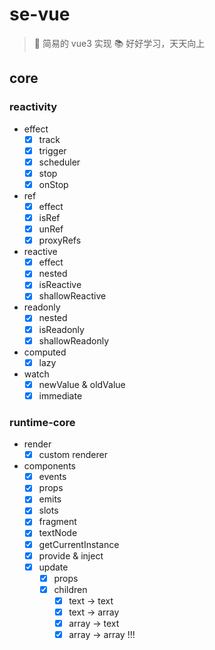 # se-vue

> 📝 简易的 vue3 实现
> 📚 好好学习，天天向上

## core

### reactivity

- effect
  - [x] track
  - [x] trigger
  - [x] scheduler
  - [x] stop
  - [x] onStop

- ref
  - [x] effect
  - [x] isRef
  - [x] unRef
  - [x] proxyRefs

- reactive
  - [x] effect
  - [x] nested
  - [x] isReactive
  - [x] shallowReactive

- readonly
  - [x] nested
  - [x] isReadonly
  - [x] shallowReadonly

- computed
  - [x] lazy

- watch
  - [x] newValue & oldValue
  - [x] immediate

### runtime-core

- render
  - [x] custom renderer

- components
  - [x] events
  - [x] props
  - [x] emits
  - [x] slots
  - [x] fragment
  - [x] textNode
  - [x] getCurrentInstance
  - [x] provide & inject
  - [x] update
    - [x] props
    - [x] children
      - [x] text -> text
      - [x] text -> array
      - [x] array -> text
      - [x] array -> array !!!
